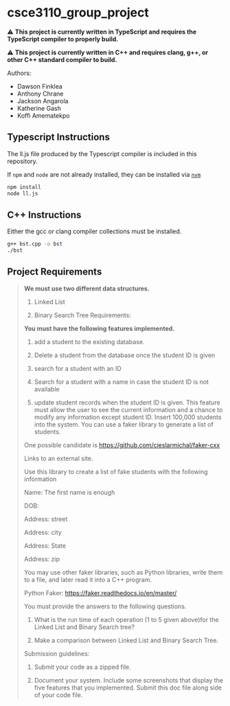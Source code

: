 # csce3110_group_project

⚠️ **This project is currently written in TypeScript and requires the TypeScript compiler to properly build.**

⚠️ **This project is currently written in C++ and requires clang, g++, or other C++ standard compiler to build.**

Authors:

- Dawson Finklea
- Anthony Chrane
- Jackson Angarola
- Katherine Gash
- Koffi Amematekpo

## Typescript Instructions

The ll.js file produced by the Typescript compiler is included in this repository.

If `npm` and `node` are not already installed, they can be installed via [`nvm`](https://github.com/nvm-sh/nvm)

```sh
npm install
node ll.js
```

## C++ Instructions

Either the gcc or clang compiler collections must be installed.

```sh
g++ bst.cpp -o bst
./bst
```

## Project Requirements

> **We must use two different data structures.**
>
> 1. Linked List
>
> 2. Binary Search Tree
> Requirements:
> 
> **You must have the following features implemented.**
>
> 1. add a student to the existing database.
>
> 2. Delete a student from the database once the student ID is given
>
> 3. search for a student with an ID
>
> 4. Search for a student with a name in case the student ID is not available
>
> 5. update student records when the student ID is given. This feature must allow the user to see the current information and a chance to modify any information except student ID.
> Insert 100,000 students into the system. You can use a faker library to generate a list of students. 
>
> One possible candidate is https://github.com/cieslarmichal/faker-cxx
>
> Links to an external site.
>
> Use this library to create a list of fake students with the following information
>
> Name: The first name is enough
>
> DOB:
>
> Address: street
>
> Address: city
>
> Address: State
>
> Address: zip
>
> You may use other faker libraries, such as Python libraries, write them to a file, and later read it into a C++ program.
>
> Python Faker: https://faker.readthedocs.io/en/master/
>
> You must provide the answers to the following questions.
>
> 1. What is the run time of each operation (1 to 5 given above)for the Linked List and Binary Search tree?
>
> 2. Make a comparison between Linked List and Binary Search Tree.
>
>
>
> 
>
> Submission guidelines:
>
> 1. Submit your code as a zipped file. 
>
> 2. Document your system. Include some screenshots that display the five features that you implemented. Submit this doc file along side of your code file.

